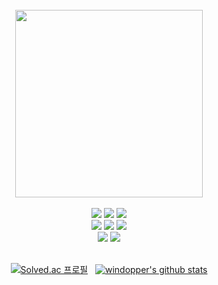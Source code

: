 <div align="center">

<br>
<img width="300" src="https://img1.daumcdn.net/thumb/R1280x0/?scode=mtistory2&fname=https%3A%2F%2Fblog.kakaocdn.net%2Fdn%2FbQkf1K%2FbtqDPXS1Qyj%2Fompc4qYBOkAS5U1JhNR8b1%2Fimg.gif"/></a>
</br>
<br/> 
<img src="https://img.shields.io/badge/javascript-F7DF1E?style=for-the-badge&logo=javascript&logoColor=black">
<img src="https://img.shields.io/badge/python-3776AB?style=for-the-badge&logo=python&logoColor=white">
<img src="https://img.shields.io/badge/Java-FFFFFF?style=for-the-badge&logo=openjdk&logoColor=black"/>
<br/>
<img src="https://img.shields.io/badge/react-61DAFB?style=for-the-badge&logo=react&logoColor=black"> 
<img src="https://img.shields.io/badge/redux-764ABC?style=for-the-badge&logo=redux&logoColor=white"> 
<img src="https://img.shields.io/badge/reduxsaga-999999?style=for-the-badge&logo=reduxsaga&logoColor=white"> 
<br/>
<img src="https://img.shields.io/badge/scikitlearn-F7931E?style=for-the-badge&logo=scikitlearn&logoColor=white">
<img src="https://img.shields.io/badge/pandas-150458?style=for-the-badge&logo=pandas&logoColor=white">
<br/>
  
<br/>  
  
[![Solved.ac
프로필](http://mazassumnida.wtf/api/v2/generate_badge?boj=lilack)](https://solved.ac/lilack)&nbsp;&nbsp;
[![windopper's github stats](https://github-readme-stats.vercel.app/api/top-langs/?username=windopper&show_icons=true&hide_border=true&title_color=004386&icon_color=004386&layout=compact&hide=jupyter%20notebook&langs_count=10)](https://github.com/windopper)

</div>



<!--
**windopper/windopper** is a ✨ _special_ ✨ repository because its `README.md` (this file) appears on your GitHub profile.

Here are some ideas to get you started:

- 🔭 I’m currently working on ...
- 🌱 I’m currently learning ...
- 👯 I’m looking to collaborate on ...
- 🤔 I’m looking for help with ...
- 💬 Ask me about ...
- 📫 How to reach me: ...
- 😄 Pronouns: ...
- ⚡ Fun fact: ...
-->




